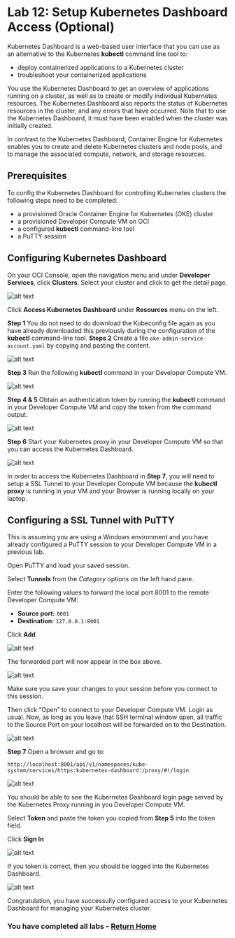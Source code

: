 # Lab 12: Setup Kubernetes Dashboard Access (Optional) #

Kubernetes Dashboard is a web-based user interface that you can use as an alternative to the Kubernetes **kubectl** command line tool to:

- deploy containerized applications to a Kubernetes cluster
- troubleshoot your containerized applications

You use the Kubernetes Dashboard to get an overview of applications running on a cluster, as well as to create or modify individual Kubernetes resources. The Kubernetes Dashboard also reports the status of Kubernetes resources in the cluster, and any errors that have occurred. Note that to use the Kubernetes Dashboard, it must have been enabled when the cluster was initially created.

In contrast to the Kubernetes Dashboard, Container Engine for Kubernetes enables you to create and delete Kubernetes clusters and node pools, and to manage the associated compute, network, and storage resources.

## Prerequisites ##

To config the Kubernetes Dashboard for controlling Kubernetes clusters the following steps need to be completed:

- a provisioned Oracle Container Engine for Kubernetes (OKE) cluster
- a provisioned Developer Compute VM on OCI
- a configured **kubectl** command-line tool
- a PuTTY session




## Configuring Kubernetes Dashboard ##

On your OCI Console, open the navigation menu and under **Developer Services**, click **Clusters**. Select your cluster and click to get the detail page.

![alt text](images/oke/014.back.to.cluster.details.png)

Click **Access Kubernetes Dashboard** under **Resources** menu on the left.

**Step 1** You do not need to do download the Kubeconfig file again as you have already downloaded this previously during the configuration of the **kubectl** command-line tool.
**Steps 2** Create a file `oke-admin-service-account.yaml` by copying and pasting the content.

![alt text](images/kube.dashboard/018.access.kubeconfig.part.2.png)

**Step 3** Run the following **kubectl** command in your Developer Compute VM.

![alt text](images/kube.dashboard/018.access.kubeconfig.part.3.png)

**Step 4 & 5** Obtain an authentication token by running the **kubectl** command in your Developer Compute VM and copy the token from the command output.

![alt text](images/kube.dashboard/018.access.kubeconfig.part.4.png)

**Step 6** Start your Kubernetes proxy in your Developer Compute VM so that you can access the Kubernetes Dashboard.

![alt text](images/kube.dashboard/018.access.kubeconfig.part.6.png)

In order to access the Kubernetes Dashboard in **Step 7**, you will need to setup a SSL Tunnel to your Developer Compute VM because the **kubectl proxy** is running in your VM and your Browser is running locally on your laptop.


## Configuring a SSL Tunnel with PuTTY ##

This is assuming you are using a Windows environment and you have already configured a PuTTY session to your Developer Compute VM in a previous lab.

Open PuTTY and load your saved session.

Select **Tunnels** from the *Category* options on the left hand pane.

Enter the following values to forward the local port 8001 to the remote Developer Compute VM:

- **Source port:** `8001`
- **Destination:** `127.0.0.1:8001`

Click **Add**

![alt text](images/kube.dashboard/019.putty.tunnel.part.1.png)

The forwarded port will now appear in the box above.

![alt text](images/kube.dashboard/019.putty.tunnel.part.2.png)

Make sure you save your changes to your session before you connect to this session.

Then click “Open” to connect to your Developer Compute VM. Login as usual. Now, as long as you leave that SSH terminal window open, all traffic to the Source Port on your localhost will be forwarded on to the Destination.

![alt text](images/kube.dashboard/019.putty.tunnel.part.3.png)

**Step 7** Open a browser and go to:

    http://localhost:8001/api/v1/namespaces/kube-system/services/https:kubernetes-dashboard:/proxy/#!/login

![alt text](images/kube.dashboard/018.access.kubeconfig.part.7.png)

You should be able to see the Kubernetes Dashboard login page served by the Kubernetes Proxy running in you Developer Compute VM.

Select **Token** and paste the token you copied from **Step 5** into the token field.

Click **Sign In**

![alt text](images/kube.dashboard/20.kube.dashboard.login.png)

If you token is correct, then you should be logged into the Kubernetes Dashboard.

![alt text](images/kube.dashboard/20.kube.dashboard.png)

Congratulation, you have successully configured access to your Kubernetes Dashboard for managing your Kubernetes cluster.


### You have completed all labs - [Return Home](domain.home.in.image_short.md) ###
